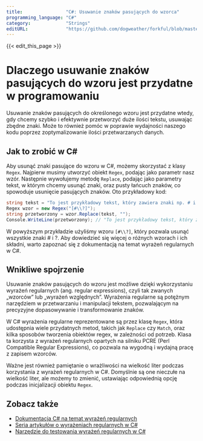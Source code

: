 ```yaml
---
title:                "C#: Usuwanie znaków pasujących do wzorca"
programming_language: "C#"
category:             "Strings"
editURL:              "https://github.com/dogweather/forkful/blob/master/content/pl/c-sharp/deleting-characters-matching-a-pattern.md"
---
```


{{< edit_this_page >}}

# Dlaczego usuwanie znaków pasujących do wzoru jest przydatne w programowaniu

Usuwanie znaków pasujących do określonego wzoru jest przydatne wtedy, gdy chcemy szybko i efektywnie przetworzyć duże ilości tekstu, usuwając zbędne znaki. Może to również pomóc w poprawie wydajności naszego kodu poprzez zoptymalizowanie ilości przetwarzanych danych.

## Jak to zrobić w C#

Aby usunąć znaki pasujące do wzoru w C#, możemy skorzystać z klasy `Regex`. Najpierw musimy utworzyć obiekt `Regex`, podając jako parametr nasz wzór. Następnie wywołujemy metodę `Replace`, podając jako parametry tekst, w którym chcemy usunąć znaki, oraz pusty łańcuch znaków, co spowoduje usunięcie pasujących znaków. Oto przykładowy kod:

```C#
string tekst = "To jest przykładowy tekst, który zawiera znaki np. # i ?";
Regex wzor = new Regex("[#\\?]");
string przetworzony = wzor.Replace(tekst, "");
Console.WriteLine(przetworzony); // "To jest przykładowy tekst, który zawiera znaki np.  i "
```

W powyższym przykładzie użyliśmy wzoru `[#\\?]`, który pozwala usunąć wszystkie znaki # i ?. Aby dowiedzieć się więcej o różnych wzorach i ich składni, warto zapoznać się z dokumentacją na temat wyrażeń regularnych w C#.

## Wnikliwe spojrzenie

Usuwanie znaków pasujących do wzoru jest możliwe dzięki wykorzystaniu wyrażeń regularnych (ang. regular expressions), czyli tak zwanych „wzorców” lub „wyrażeń względnych”. Wyrażenia regularne są potężnym narzędziem w przetwarzaniu i manipulacji tekstem, pozwalającym na precyzyjne dopasowywanie i transformowanie znaków.

W C# wyrażenia regularne reprezentowane są przez klasę `Regex`, która udostępnia wiele przydatnych metod, takich jak `Replace` czy `Match`, oraz kilka sposobów tworzenia obiektów regex, w zależności od potrzeb. Klasa ta korzysta z wyrażeń regularnych opartych na silniku PCRE (Perl Compatible Regular Expressions), co pozwala na wygodną i wydajną pracę z zapisem wzorców.

Ważne jest również pamiętanie o wrażliwości na wielkość liter podczas korzystania z wyrażeń regularnych w C#. Domyślnie są one nieczułe na wielkość liter, ale możemy to zmienić, ustawiając odpowiednią opcję podczas inicjalizacji obiektu `Regex`.

## Zobacz także

- [Dokumentacja C# na temat wyrażeń regularnych](https://docs.microsoft.com/pl-pl/dotnet/standard/base-types/regular-expression-language-quick-reference)
- [Seria artykułów o wyrażeniach regularnych w C#](https://www.codeproject.com/Articles/9099/The-30-Minute-Regex-Tutorial)
- [Narzędzie do testowania wyrażeń regularnych w C#](https://regexr.com/)